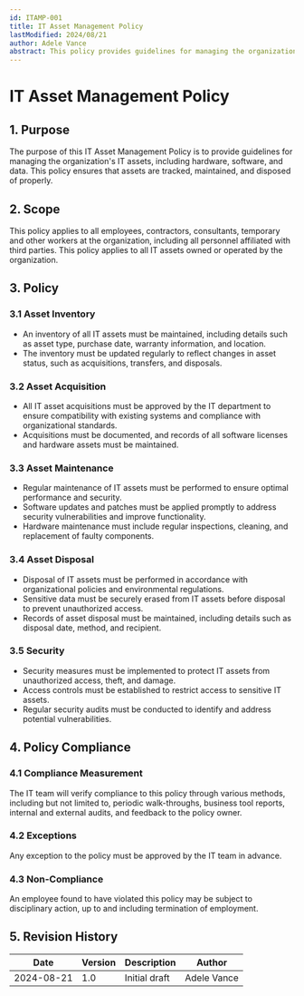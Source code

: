 ```yaml
---
id: ITAMP-001
title: IT Asset Management Policy
lastModified: 2024/08/21
author: Adele Vance
abstract: This policy provides guidelines for managing the organization's IT assets, including hardware, software, and data. It ensures that assets are tracked, maintained, and disposed of properly.
---
```


# IT Asset Management Policy

## 1. Purpose

The purpose of this IT Asset Management Policy is to provide guidelines for managing the organization's IT assets, including hardware, software, and data. This policy ensures that assets are tracked, maintained, and disposed of properly.

## 2. Scope

This policy applies to all employees, contractors, consultants, temporary and other workers at the organization, including all personnel affiliated with third parties. This policy applies to all IT assets owned or operated by the organization.

## 3. Policy

### 3.1 Asset Inventory

- An inventory of all IT assets must be maintained, including details such as asset type, purchase date, warranty information, and location.
- The inventory must be updated regularly to reflect changes in asset status, such as acquisitions, transfers, and disposals.

### 3.2 Asset Acquisition

- All IT asset acquisitions must be approved by the IT department to ensure compatibility with existing systems and compliance with organizational standards.
- Acquisitions must be documented, and records of all software licenses and hardware assets must be maintained.

### 3.3 Asset Maintenance

- Regular maintenance of IT assets must be performed to ensure optimal performance and security.
- Software updates and patches must be applied promptly to address security vulnerabilities and improve functionality.
- Hardware maintenance must include regular inspections, cleaning, and replacement of faulty components.

### 3.4 Asset Disposal

- Disposal of IT assets must be performed in accordance with organizational policies and environmental regulations.
- Sensitive data must be securely erased from IT assets before disposal to prevent unauthorized access.
- Records of asset disposal must be maintained, including details such as disposal date, method, and recipient.

### 3.5 Security

- Security measures must be implemented to protect IT assets from unauthorized access, theft, and damage.
- Access controls must be established to restrict access to sensitive IT assets.
- Regular security audits must be conducted to identify and address potential vulnerabilities.

## 4. Policy Compliance

### 4.1 Compliance Measurement

The IT team will verify compliance to this policy through various methods, including but not limited to, periodic walk-throughs, business tool reports, internal and external audits, and feedback to the policy owner.

### 4.2 Exceptions

Any exception to the policy must be approved by the IT team in advance.

### 4.3 Non-Compliance

An employee found to have violated this policy may be subject to disciplinary action, up to and including termination of employment.

## 5. Revision History

| Date       | Version | Description           | Author            |
|------------|---------|-----------------------|-------------------|
| 2024-08-21 | 1.0     | Initial draft         | Adele Vance       |

